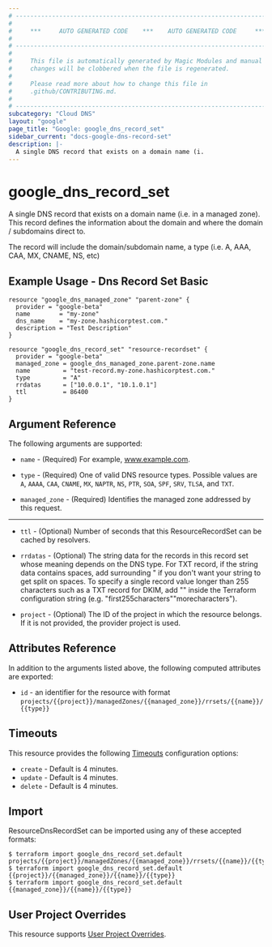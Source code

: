 ```yaml
---
# ----------------------------------------------------------------------------
#
#     ***     AUTO GENERATED CODE    ***    AUTO GENERATED CODE     ***
#
# ----------------------------------------------------------------------------
#
#     This file is automatically generated by Magic Modules and manual
#     changes will be clobbered when the file is regenerated.
#
#     Please read more about how to change this file in
#     .github/CONTRIBUTING.md.
#
# ----------------------------------------------------------------------------
subcategory: "Cloud DNS"
layout: "google"
page_title: "Google: google_dns_record_set"
sidebar_current: "docs-google-dns-record-set"
description: |-
  A single DNS record that exists on a domain name (i.
---
```


# google\_dns\_record\_set

A single DNS record that exists on a domain name (i.e. in a managed zone).
This record defines the information about the domain and where the
domain / subdomains direct to.

The record will include the domain/subdomain name, a type (i.e. A, AAA,
CAA, MX, CNAME, NS, etc)



## Example Usage - Dns Record Set Basic


```hcl
resource "google_dns_managed_zone" "parent-zone" {
  provider = "google-beta"
  name        = "my-zone"
  dns_name    = "my-zone.hashicorptest.com."
  description = "Test Description"
}

resource "google_dns_record_set" "resource-recordset" {
  provider = "google-beta"
  managed_zone = google_dns_managed_zone.parent-zone.name
  name         = "test-record.my-zone.hashicorptest.com."
  type         = "A"
  rrdatas      = ["10.0.0.1", "10.1.0.1"]
  ttl          = 86400
}
```

## Argument Reference

The following arguments are supported:


* `name` -
  (Required)
  For example, www.example.com.

* `type` -
  (Required)
  One of valid DNS resource types.
  Possible values are `A`, `AAAA`, `CAA`, `CNAME`, `MX`, `NAPTR`, `NS`, `PTR`, `SOA`, `SPF`, `SRV`, `TLSA`, and `TXT`.

* `managed_zone` -
  (Required)
  Identifies the managed zone addressed by this request.


- - -


* `ttl` -
  (Optional)
  Number of seconds that this ResourceRecordSet can be cached by
  resolvers.

* `rrdatas` -
  (Optional)
  The string data for the records in this record set whose meaning depends on the DNS type. 
  For TXT record, if the string data contains spaces, add surrounding \" if you don't want your string to get
  split on spaces. To specify a single record value longer than 255 characters such as a TXT record for 
  DKIM, add \"\" inside the Terraform configuration string (e.g. "first255characters\"\"morecharacters").

* `project` - (Optional) The ID of the project in which the resource belongs.
    If it is not provided, the provider project is used.


## Attributes Reference

In addition to the arguments listed above, the following computed attributes are exported:

* `id` - an identifier for the resource with format `projects/{{project}}/managedZones/{{managed_zone}}/rrsets/{{name}}/{{type}}`


## Timeouts

This resource provides the following
[Timeouts](/docs/configuration/resources.html#timeouts) configuration options:

- `create` - Default is 4 minutes.
- `update` - Default is 4 minutes.
- `delete` - Default is 4 minutes.

## Import


ResourceDnsRecordSet can be imported using any of these accepted formats:

```
$ terraform import google_dns_record_set.default projects/{{project}}/managedZones/{{managed_zone}}/rrsets/{{name}}/{{type}}
$ terraform import google_dns_record_set.default {{project}}/{{managed_zone}}/{{name}}/{{type}}
$ terraform import google_dns_record_set.default {{managed_zone}}/{{name}}/{{type}}
```

## User Project Overrides

This resource supports [User Project Overrides](https://www.terraform.io/docs/providers/google/guides/provider_reference.html#user_project_override).
